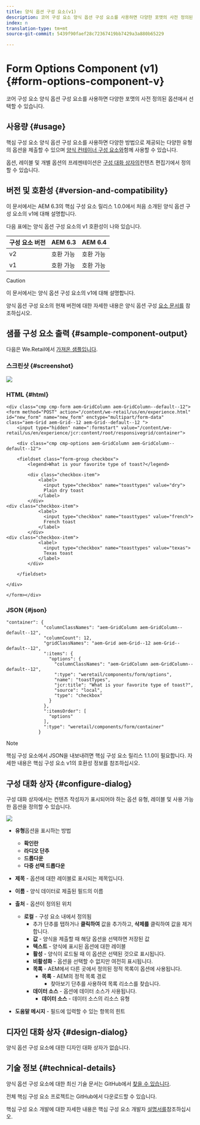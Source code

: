 ```yaml
---
title: 양식 옵션 구성 요소(v1)
description: 코어 구성 요소 양식 옵션 구성 요소를 사용하면 다양한 포맷의 사전 정의된 옵션에서 선택할 수 있습니다.
index: n
translation-type: tm+mt
source-git-commit: 5439f90faef28c72367419bb7429a3a880b65229

---
```



# Form Options Component (v1){#form-options-component-v}

코어 구성 요소 양식 옵션 구성 요소를 사용하면 다양한 포맷의 사전 정의된 옵션에서 선택할 수 있습니다.

## 사용량 {#usage}

핵심 구성 요소 양식 옵션 구성 요소를 사용하면 다양한 방법으로 제공되는 다양한 유형의 옵션을 제출할 수 있으며 [양식 컨테이너 구성 요소와](form-container.md)함께 사용할 수 있습니다.

옵션, 레이블 및 개별 옵션의 프레젠테이션은 [구성 대화 상자의](form-options-v1.md#main-pars_title)컨텐츠 편집기에서 정의할 수 있습니다.

## 버전 및 호환성 {#version-and-compatibility}

이 문서에서는 AEM 6.3의 핵심 구성 요소 릴리스 1.0.0에서 처음 소개된 양식 옵션 구성 요소의 v1에 대해 설명합니다.

다음 표에는 양식 옵션 구성 요소의 v1 호환성이 나와 있습니다.

| 구성 요소 버전 | AEM 6.3 | AEM 6.4 |
|--- |--- |--- |
| v2 | 호환 가능 | 호환 가능 |
| v1 | 호환 가능 | 호환 가능 |

>[!CAUTION]
>
>이 문서에서는 양식 옵션 구성 요소의 v1에 대해 설명합니다.
>
>양식 옵션 구성 요소의 현재 버전에 대한 자세한 내용은 양식 옵션 구성 [요소 문서를](form-options.md) 참조하십시오.

## 샘플 구성 요소 출력 {#sample-component-output}

다음은 We.Retail에서 [가져온 샘플입니다](https://helpx.adobe.com/experience-manager/6-4/sites/developing/using/we-retail.html).

### 스크린샷 {#screenshot}

![](assets/chlimage_1-89.png)

### HTML {#html}

```
<div class="cmp cmp-form aem-GridColumn aem-GridColumn--default--12">
<form method="POST" action="/content/we-retail/us/en/experience.html" id="new_form" name="new_form" enctype="multipart/form-data" class="aem-Grid aem-Grid--12 aem-Grid--default--12 ">
    <input type="hidden" name=":formstart" value="/content/we-retail/us/en/experience/jcr:content/root/responsivegrid/container">
    
    <div class="cmp cmp-options aem-GridColumn aem-GridColumn--default--12">

    <fieldset class="form-group checkbox">
        <legend>What is your favorite type of toast?</legend>
        
        <div class="checkbox-item">
            <label>
              <input type="checkbox" name="toasttypes" value="dry">
              Plain dry toast
            </label>
        </div>
<div class="checkbox-item">
            <label>
              <input type="checkbox" name="toasttypes" value="french">
              French toast
            </label>
        </div>
<div class="checkbox-item">
            <label>
              <input type="checkbox" name="toasttypes" value="texas">
              Texas toast
            </label>
        </div>

    </fieldset>
    
</div>
    
</form></div>
```

### JSON {#json}

```
"container": {
              "columnClassNames": "aem-GridColumn aem-GridColumn--default--12",
              "columnCount": 12,
              "gridClassNames": "aem-Grid aem-Grid--12 aem-Grid--default--12",
              ":items": {
                "options": {
                  "columnClassNames": "aem-GridColumn aem-GridColumn--default--12",
                  ":type": "weretail/components/form/options",
                  "name": "toastTypes",
                  "jcr:title": "What is your favorite type of toast?",
                  "source": "local",
                  "type": "checkbox"
                }
              },
              ":itemsOrder": [
                "options"
              ],
              ":type": "weretail/components/form/container"
            }
```

>[!NOTE]
>
>핵심 구성 요소에서 JSON을 내보내려면 핵심 구성 요소 릴리스 1.1.0이 필요합니다. 자세한 내용은 핵심 구성 요소 v1의 [](versions.md#main-pars_title_236368006) 호환성 정보를 참조하십시오.

## 구성 대화 상자 {#configure-dialog}

구성 대화 상자에서는 컨텐츠 작성자가 표시되어야 하는 옵션 유형, 레이블 및 사용 가능한 옵션을 정의할 수 있습니다.

![](assets/chlimage_1-90.png)

* **유형**&#x200B;옵션을 표시하는 방법

   * **확인란**
   * **라디오 단추**
   * **드롭다운**
   * **다중 선택 드롭다운**

* **제목** - 옵션에 대한 레이블로 표시되는 제목입니다.
* **이름** - 양식 데이터로 제출된 필드의 이름
* **출처** - 옵션이 정의된 위치

   * **로컬** - 구성 요소 내에서 정의됨
      * 추가 단추를 탭하거나 **클릭하여** 값을 추가하고, **삭제를** 클릭하여 값을 제거합니다.
      * **값** - 양식을 제출할 때 해당 옵션을 선택하면 저장된 값
      * **텍스트** - 양식에 표시된 옵션에 대한 레이블
      * **활성** - 양식이 로드될 때 이 옵션은 선택된 것으로 표시됩니다.
      * **비활성화** - 옵션을 선택할 수 없지만 여전히 표시됩니다.
      * **목록** - AEM에서 다른 곳에서 정의된 정적 목록이 옵션에 사용됩니다.
         * **목록** - AEM의 정적 목록 경로
            * 찾아보기 단추를 사용하여 목록 리소스를 찾습니다.
      * **데이터 소스** - 옵션에 데이터 소스가 사용됩니다.
         * **데이터 소스** - 데이터 소스의 리소스 유형
* **도움말 메시지** - 필드에 입력할 수 있는 항목의 힌트

## 디자인 대화 상자 {#design-dialog}

양식 옵션 구성 요소에 대한 디자인 대화 상자가 없습니다.

## 기술 정보 {#technical-details}

양식 옵션 구성 요소에 대한 최신 기술 문서는 GitHub에서 [찾을 수 있습니다](https://github.com/adobe/aem-core-wcm-components/tree/master/content/src/content/jcr_root/apps/core/wcm/components/form/options/v1/options).

전체 핵심 구성 요소 프로젝트는 GitHub에서 다운로드할 수 있습니다.

핵심 구성 요소 개발에 대한 자세한 내용은 핵심 구성 요소 개발자 [설명서를](developing.md)참조하십시오.
